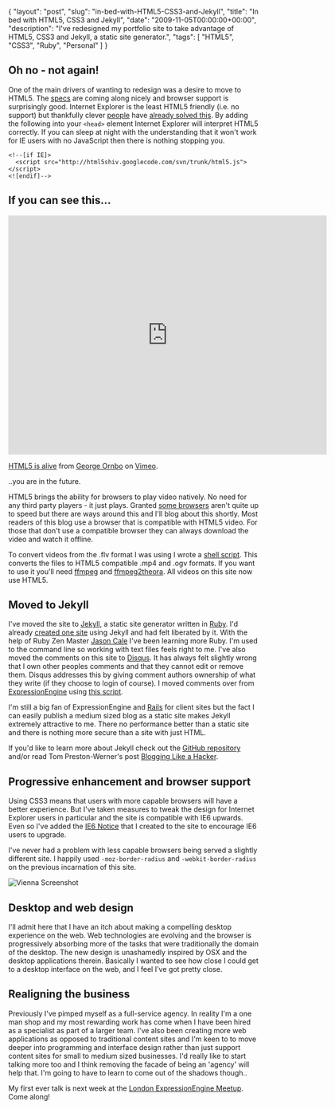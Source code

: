 {
  "layout": "post",
  "slug": "in-bed-with-HTML5-CSS3-and-Jekyll", 
  "title": "In bed with HTML5, CSS3 and Jekyll",
  "date": "2009-11-05T00:00:00+00:00",
  "description": "I've redesigned my portfolio site to take advantage of HTML5, CSS3 and Jekyll, a static site generator.",
  "tags": [
    "HTML5",
    "CSS3",
    "Ruby",
    "Personal"
  ]
}

## Oh no - not again! 

One of the main drivers of wanting to redesign was a desire to move to HTML5. The <a href="http://dev.w3.org/html5/spec/">specs</a> are coming along nicely and browser support is surprisingly good. Internet Explorer is the least HTML5 friendly (i.e. no support) but thankfully clever <a href="http://ejohn.org/blog/html5-shiv/">people</a> have <a href="http://remysharp.com/2009/01/07/html5-enabling-script/">already solved this</a>. By adding the following into your <code>&lt;head&gt;</code> element Internet Explorer will interpret HTML5 correctly. If you can sleep at night with the understanding that it won't work for IE users with no JavaScript then there is nothing stopping you. 

    <!--[if IE]>
      <script src="http://html5shiv.googlecode.com/svn/trunk/html5.js"></script>
    <![endif]-->

## If you can see this...

<iframe src="http://player.vimeo.com/video/33020750?title=0&amp;byline=0&amp;portrait=0" width="640" height="480" frameborder="0" webkitAllowFullScreen mozallowfullscreen allowFullScreen></iframe><p><a href="http://vimeo.com/33020750">HTML5 is alive</a> from <a href="http://vimeo.com/shapeshed">George Ornbo</a> on <a href="http://vimeo.com">Vimeo</a>.</p>

..you are in the future.

HTML5 brings the ability for browsers to play video natively. No need for any third party players - it just plays. Granted <a href="http://www.microsoft.com/windows/Internet-explorer/default.aspx">some browsers</a> aren't quite up to speed but there are ways around this and I'll blog about this shortly. Most readers of this blog use a browser that is compatible with HTML5 video. For those that don't use a compatible browser they can always download the video and watch it offline. 

To convert videos from the .flv format I was using I wrote a <a href="http://gist.github.com/223459">shell script</a>. This converts the files to HTML5 compatible .mp4 and .ogv formats. If you want to use it you'll need <a href="http://ffmpeg.org/">ffmpeg</a> and <a href="http://v2v.cc/~j/ffmpeg2theora/">ffmpeg2theora</a>. All videos on this site now use HTML5.  

## Moved to Jekyll

I've moved the site to <a href="http://wiki.github.com/mojombo/jekyll">Jekyll</a>, a static site generator written in <a href="http://www.ruby-lang.org/">Ruby</a>. I'd already <a href="http://shapeshed.github.com/">created one site</a> using Jekyll and had felt liberated by it. With the help of Ruby Zen Master <a href="http://jaseandtonic.com/">Jason Cale</a> I've been learning more Ruby. I'm used to the command line so working with text files feels right to me. I've also moved the comments on this site to <a href="http://disqus.com/">Disqus</a>. It has always felt slightly wrong that I own other peoples comments and that they cannot edit or remove them. Disqus addresses this by giving comment authors ownership of what they write (if they choose to login of course). I moved comments over from <a href="http://expressionengine.com/">ExpressionEngine</a> using <a href="http://gist.github.com/202802">this script</a>. 

I'm still a big fan of ExpressionEngine and <a href="http://rubyonrails.org">Rails</a> for client sites but the fact I can easily publish a medium sized blog as a static site makes Jekyll extremely attractive to me. There no performance better than a static site and there is nothing more secure than a site with just HTML. 

If you'd like to learn more about Jekyll check out the <a href="http://wiki.github.com/mojombo/jekyll">GitHub repository</a> and/or read Tom Preston-Werner's post <a href="http://tom.preston-werner.com/2008/11/17/blogging-like-a-hacker.html">Blogging Like a Hacker</a>.

## Progressive enhancement and browser support

Using CSS3 means that users with more capable browsers will have a better experience. But I've taken measures to tweak the design for Internet Explorer users in particular and the site is compatible with IE6 upwards. Even so I've added the <a href="http://shapeshed.github.com/ie6-notice/">IE6 Notice</a> that I created to the site to encourage IE6 users to upgrade.

I've never had a problem with less capable browsers being served a slightly different site. I happily used <code>-moz-border-radius</code> and <code>-webkit-border-radius</code> on the previous incarnation of this site. 

![Vienna Screenshot][1]

## Desktop and web design

I'll admit here that I have an itch about making a compelling desktop experience on the web. Web technologies are evolving and the browser is progressively absorbing more of the tasks that were traditionally the domain of the desktop. The new design is unashamedly inspired by OSX and the desktop applications therein. Basically I wanted to see how close I could get to a desktop interface on the web, and I feel I've got pretty close.

## Realigning the business

Previously I've pimped myself as a full-service agency. In reality I'm a one man shop and my most rewarding work has come when I have been hired as a specialist as part of a larger team. I've also been creating more web applications as opposed to traditional content sites and I'm keen to to move deeper into programming and interface design rather than just support content sites for small to medium sized businesses. I'd really like to start talking more too and I think removing the facade of being an 'agency' will help that. I'm going to have to learn to come out of the shadows though.. 

My first ever talk is next week at the <a href="http://www.meetup.com/londoneers/calendar/11667855/">London ExpressionEngine Meetup</a>. Come along!

 [1]: http://shapeshed.com/images/articles/border_radius_comparison.png 

